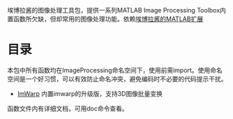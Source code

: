 埃博拉酱的图像处理工具包，提供一系列MATLAB Image Processing Toolbox内置函数所欠缺，但却常用的图像处理功能。依赖[埃博拉酱的MATLAB扩展](https://ww2.mathworks.cn/matlabcentral/fileexchange/96344-matlab-extension)
# 目录
本包中所有函数均在ImageProcessing命名空间下，使用前需import。使用命名空间是一个好习惯，可以有效防止命名冲突，避免编码时不必要的代码提示干扰。
- [ImWarp](#ImWarp) 内置imwarp的升级版，支持3D图像批量变换

函数文件内有详细文档，可用doc命令查看。